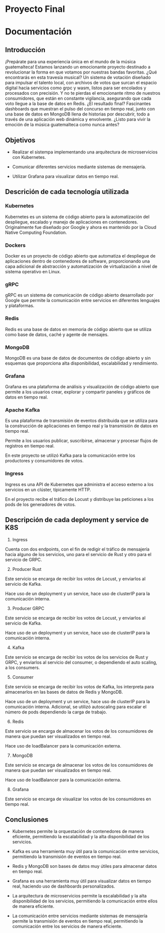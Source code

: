 # Proyecto Final


# Documentación

## Introducción

¡Prepárate para una experiencia única en el mundo de la música guatemalteca! Estamos lanzando un emocionante proyecto destinado a revolucionar la forma en que votamos por nuestras bandas favoritas. ¿Qué encontrarás en esta travesía musical? Un sistema de votación diseñado para impulsar el talento local, con archivos de votos que surcan el espacio digital hacia servicios como grpc y wasm, listos para ser encolados y procesados con precisión. Y no te pierdas el emocionante ritmo de nuestros consumidores, que están en constante vigilancia, asegurando que cada voto llegue a la base de datos en Redis. ¿El resultado final? Fascinantes dashboards que muestran el pulso del concurso en tiempo real, junto con una base de datos en MongoDB llena de historias por descubrir, todo a través de una aplicación web dinámica y envolvente. ¿Listo para vivir la emoción de la música guatemalteca como nunca antes?


## Objetivos

- Realizar el sistempa implementando una arquitectura de microservicios con Kubernetes.

- Comunicar diferentes servicios mediante sistemas de mensajería.

- Utilizar Grafana para visualizar datos en tiempo real.

## Descrición de cada tecnología utilizada

### **Kubernetes**

Kubernetes es un sistema de código abierto para la automatización del despliegue, escalado y manejo de aplicaciones en contenedores. Originalmente fue diseñado por Google y ahora es mantenido por la Cloud Native Computing Foundation.

### **Dockers**

Docker es un proyecto de código abierto que automatiza el despliegue de aplicaciones dentro de contenedores de software, proporcionando una capa adicional de abstracción y automatización de virtualización a nivel de sistema operativo en Linux.

### **gRPC**

gRPC es un sistema de comunicación de código abierto desarrollado por Google que permite la comunicación entre servicios en diferentes lenguajes y plataformas.

### **Redis**

Redis es una base de datos en memoria de código abierto que se utiliza como base de datos, caché y agente de mensajes.

### **MongoDB**

MongoDB es una base de datos de documentos de código abierto y sin esquemas que proporciona alta disponibilidad, escalabilidad y rendimiento.

### **Grafana**

Grafana es una plataforma de análisis y visualización de código abierto que permite a los usuarios crear, explorar y compartir paneles y gráficos de datos en tiempo real.

### **Apache Kafka**

Es una plataforma de transmisión de eventos distribuida que se utiliza para la construcción de aplicaciones en tiempo real y la transmisión de datos en tiempo real.

Permite a los usuarios publicar, suscribirse, almacenar y procesar flujos de registros en tiempo real.

En este proyecto se utilizó Kafka para la comunicación entre los productores y consumidores de votos.

### **Ingress**

Ingress es una API de Kubernetes que administra el acceso externo a los servicios en un clúster, típicamente HTTP.

En el proyecto recibe el tráfico de Locust y distribuye las peticiones a los pods de los generadores de votos. 

## Descripción de cada deployment y service de K8S

1. Ingress

Cuenta con dos endpoints, con el fin de redigir el tráfico de mensajería hacia alguno de los servicios, uno para el servicio de Rust y otro para el servicio de GRPC. 

2. Producer Rust

Este servicio se encarga de recibir los votos de Locust, y enviarlos al servicio de Kafka. 

Hace uso de un deployment y un service, hace uso de clusterIP para la comunicación interna.

3. Producer GRPC

Este servicio se encarga de recibir los votos de Locust, y enviarlos al servicio de Kafka.

Hace uso de un deployment y un service, hace uso de clusterIP para la comunicación interna.

4. Kafka

Este servicio se encarga de recibir los votos de los servicios de Rust y GRPC, y enviarlos al servicio del consumer, o dependiendo el auto scaling, a los consumers. 

5. Consumer

Este servicio se encarga de recibir los votos de Kafka, los interpreta para almacenarlos en las bases de datos de Redis y MongoDB.

Hace uso de un deployment y un service, hace uso de clusterIP para la comunicación interna. Adicional, se utilizó autoscaling para escalar el número de pods dependiendo la carga de trabajo.

6. Redis

Este servicio se encarga de almacenar los votos de los consumidores de manera que puedan ser visualizados en tiempo real. 

Hace uso de loadBalancer para la comunicación externa.

7. MongoDB

Este servicio se encarga de almacenar los votos de los consumidores de manera que puedan ser visualizados en tiempo real.

Hace uso de loadBalancer para la comunicación externa.

8. Grafana

Este servicio se encarga de visualizar los votos de los consumidores en tiempo real. 



## Conclusiones

- Kubernetes permite la orquestación de contenedores de manera eficiente, permitiendo la escalabilidad y la alta disponibilidad de los servicios.

- Kafka es una herramienta muy útil para la comunicación entre servicios, permitiendo la transmisión de eventos en tiempo real.

- Redis y MongoDB son bases de datos muy útiles para almacenar datos en tiempo real.
  
- Grafana es una herramienta muy útil para visualizar datos en tiempo real, haciendo uso de dashboards personalizados.

- La arquitectura de microservicios permite la escalabilidad y la alta disponibilidad de los servicios, permitiendo la comunicación entre ellos de manera eficiente.

- La comunicación entre servicios mediante sistemas de mensajería permite la transmisión de eventos en tiempo real, permitiendo la comunicación entre los servicios de manera eficiente.

  

